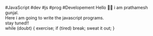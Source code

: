 #JavaScript
#dev
#js 
#prog
#Developement
Hello 🙋‍♂️ i am prathamesh gunjal. 
<br>
Here i am going to write the javascript programs.
<br>
stay tuned!!
<br> 
while (doubt)
{
exercise;
if (tired) break; 
sweat it out;
}

 
 
